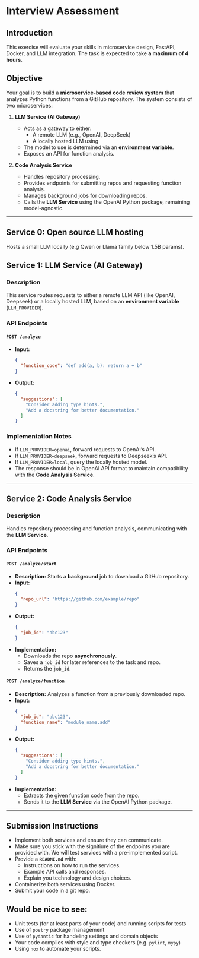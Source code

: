 # **Interview Assessment**

## **Introduction**
This exercise will evaluate your skills in microservice design, FastAPI, Docker, and LLM integration. The task is expected to take **a maximum of 4 hours**.

## **Objective**
Your goal is to build a **microservice-based code review system** that analyzes Python functions from a GitHub repository. The system consists of two microservices:

1. **LLM Service (AI Gateway)**
    - Acts as a gateway to either:
       - A remote LLM (e.g., OpenAI, DeepSeek)
       - A locally hosted LLM using
    - The model to use is determined via an **environment variable**.
    - Exposes an API for function analysis.

2. **Code Analysis Service**
    - Handles repository processing.
    - Provides endpoints for submitting repos and requesting function analysis.
    - Manages background jobs for downloading repos.
    - Calls the **LLM Service** using the OpenAI Python package, remaining model-agnostic.

---
## **Service 0: Open source LLM hosting**
Hosts a small LLM locally (e.g Qwen or Llama family below 1.5B params). 


## **Service 1: LLM Service (AI Gateway)**
### **Description**
This service routes requests to either a remote LLM API (like OpenAI, Deepseek) or a locally hosted LLM, based on an **environment variable** (`LLM_PROVIDER`).


### **API Endpoints**
#### `POST /analyze`
- **Input:**
  ```json
  {
    "function_code": "def add(a, b): return a + b"
  }
  ```
- **Output:**
  ```json
  {
    "suggestions": [
      "Consider adding type hints.",
      "Add a docstring for better documentation."
    ]
  }
  ```

### **Implementation Notes**
- If `LLM_PROVIDER=openai`, forward requests to OpenAI’s API.
- If `LLM_PROVIDER=deepseek`, forward requests to Deepseek’s API.
- If `LLM_PROVIDER=local`, query the locally hosted model.
- The response should be in OpenAI API format to maintain compatibility with the **Code Analysis Service**.

---

## **Service 2: Code Analysis Service**
### **Description**
Handles repository processing and function analysis, communicating with the **LLM Service**.

### **API Endpoints**
#### `POST /analyze/start`
- **Description:** Starts a **background** job to download a GitHub repository.
- **Input:**
  ```json
  {
    "repo_url": "https://github.com/example/repo"
  }
  ```
- **Output:**
  ```json
  {
    "job_id": "abc123"
  }
  ```
- **Implementation:**
  - Downloads the repo **asynchronously**.
  - Saves a `job_id` for later references to the task and repo. 
  - Returns the `job_id`.

#### `POST /analyze/function`
- **Description:** Analyzes a function from a previously downloaded repo.
- **Input:**
  ```json
  {
    "job_id": "abc123",
    "function_name": "module_name.add"
  }
  ```
- **Output:**
  ```json
  {
    "suggestions": [
      "Consider adding type hints.",
      "Add a docstring for better documentation."
    ]
  }
  ```
- **Implementation:**
  - Extracts the given function code from the repo.
  - Sends it to the **LLM Service** via the OpenAI Python package.

---

## **Submission Instructions**
- Implement both services and ensure they can communicate.
- Make sure you stick with the signitiure of the endpoints you are provided with. We will test services with a pre-implemented script.
- Provide a **`README.md`** with:
   - Instructions on how to run the services.
   - Example API calls and responses.
   - Explain you technology and design choices.
- Containerize both services using Docker.
- Submit your code in a git repo.

## Would be nice to see:
- Unit tests (for at least parts of your code) and running scripts for tests 
- Use of `poetry` package management
- Use of `pydantic` for handeling settings and domain objects
- Your code complies with style and type checkers (e.g. `pylint`, `mypy`)
- Using `nox` to automate your scripts.



